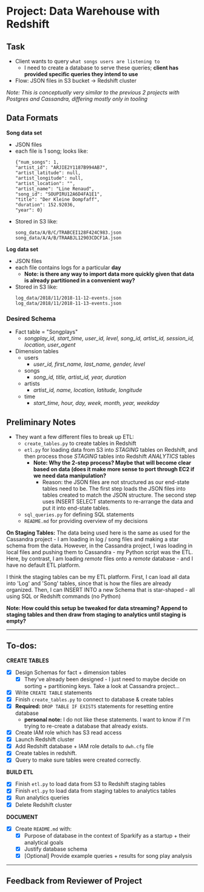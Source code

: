 # Project: Data Warehouse with Redshift

## Task
- Client wants to query `what songs users are listening to`
  - I need to create a database to serve these queries; **client has provided specific queries they intend to use**
- Flow: JSON files in S3 bucket -> Redshift cluster

*Note: This is conceptually very similar to the previous 2 projects with Postgres and Cassandra, differing mostly only in tooling*

## Data Formats

**Song data set**
- JSON files
- each file is 1 song; looks like:
    ```
    {"num_songs": 1,
    "artist_id": "ARJIE2Y1187B994AB7",
    "artist_latitude": null,
    "artist_longitude": null,
    "artist_location": "",
    "artist_name": "Line Renaud",
    "song_id": "SOUPIRU12A6D4FA1E1",
    "title": "Der Kleine Dompfaff",
    "duration": 152.92036,
    "year": 0}
    ```
- Stored in S3 like:
    ```
    song_data/A/B/C/TRABCEI128F424C983.json
    song_data/A/A/B/TRAABJL12903CDCF1A.json
    ```

**Log data set**
- JSON files
- each file contains logs for a particular **day**
  - **Note: is there any way to import data more quickly given that data is already partitioned in a convenient way?**
- Stored in S3 like:
    ```
   log_data/2018/11/2018-11-12-events.json
   log_data/2018/11/2018-11-13-events.json
    ```

### Desired Schema

- Fact table = "Songplays"
  - *songplay_id, start_time, user_id, level, song_id, artist_id, session_id, location, user_agent*
- Dimension tables
  - users
    - *user_id, first_name, last_name, gender, level*
  - songs
    - *song_id, title, artist_id, year, duration*
  - artists
    - *artist_id, name, location, latitude, longitude*
  - time
    - *start_time, hour, day, week, month, year, weekday*

## Preliminary Notes
- They want a few different files to break up ETL:
  - `create_tables.py` to create tables in Redshift
  - `etl.py` for loading data from S3 into *STAGING* tables on Redshift, and then process those *STAGING* tables into Redshift *ANALYTICS* tables
    - **Note: Why the 2-step process? Maybe that will become clear based on data (does it make more sense to port through EC2 if we need data manipulation?**
      - Reason: the JSON files are not structured as our end-state tables need to be. The first step loads the JSON files into tables created to match the JSON structure. The second step uses INSERT SELECT statements to re-arrange the data and put it into end-state tables.
  - `sql_queries.py` for defining SQL statements
  - `README.md` for providing overview of my decisions

**On Staging Tables:**
The data being used here is the same as used for the Cassandra project - I am loading in log / song files and making a star schema from the data.
However, in the Cassandra project, I was loading in local files and pushing them to Cassandra - my Python script was the ETL. Here, by contrast, I am loading *remote* files onto a *remote* database - and I have no default ETL platform.

I think the staging tables can be my ETL platform. First, I can load all data into 'Log' and 'Song' tables, since that is how the files are already organized.
Then, I can INSERT INTO a new Schema that is star-shaped - all using SQL or Redshift commands (no Python)

**Note: How could this setup be tweaked for data streaming? Append to staging tables and then draw from staging to analytics until staging is empty?**

---

## To-dos:

**CREATE TABLES**
- [x] Design Schemas for fact + dimension tables
   - [x] They've already been designed - I just need to maybe decide on sorting + partitioning keys. Take a look at Cassandra project...
- [x] Write `CREATE TABLE` statements
- [x] Finish `create_tables.py` to connect to database & create tables
- [x] **Required:** `DROP TABLE IF EXISTS` statements for resetting entire database
  - **personal note:** I do not like these statements. I want to know if I'm trying to re-create a database that already exists.
- [x] Create IAM role which has S3 read access
- [x] Launch Redshift cluster
- [x] Add Redshift database + IAM role details to `dwh.cfg` file
- [x] Create tables in redshift.
- [x] Query to make sure tables were created correctly.

**BUILD ETL**
- [x] Finish `etl.py` to load data from S3 to Redshift staging tables
- [x] Finish `etl.py` to load data from staging tables to analytics tables
- [x] Run analytics queries
- [x] Delete Redshift cluster

**DOCUMENT**
- [x] Create `README.md` with:
  - [x] Purpose of database in the context of Sparkify as a startup + their analytical goals
  - [x] Justify database schema
  - [x] [Optional] Provide example queries + results for song play analysis

---

## Feedback from Reviewer of Project